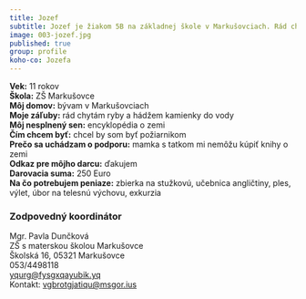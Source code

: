 ```yaml
---
title: Jozef
subtitle: Jozef je žiakom 5B na základnej škole v Markušovciach. Rád chytá ryby a hádže kamienky do vody.
image: 003-jozef.jpg
published: true
group: profile
koho-co: Jozefa
---
```

**Vek:** 11 rokov  
**Škola:** ZŠ Markušovce  
**Môj domov:** bývam v Markušovciach  
**Moje záľuby:** rád chytám ryby a hádžem kamienky do vody  
**Môj nesplnený sen:** encyklopédia o zemi  
**Čím chcem byť:** chcel by som byť požiarnikom  
**Prečo sa uchádzam o podporu:** mamka s tatkom mi nemôžu kúpiť knihy o zemi  
**Odkaz pre môjho darcu:** ďakujem  
**Darovacia suma:** 250 Euro  
**Na čo potrebujem peniaze:** zbierka na stužkovú, učebnica angličtiny, ples, výlet, úbor na telesnú výchovu, exkurzia  

### Zodpovedný koordinátor

Mgr. Pavla Dunčková  
ZŠ s materskou školou Markušovce  
Školská 16, 05321 Markušovce  
053/4498118  
<yqurg@fysgxqayubik.yq>  
Kontakt: <vgbrotgjatiqu@msgor.ius>  
